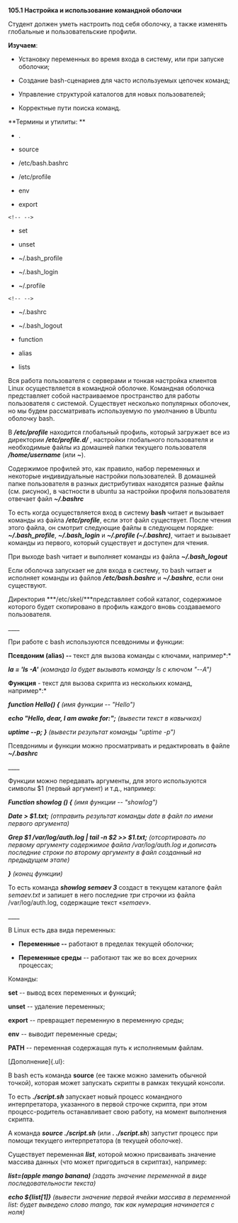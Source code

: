 **105.1 Настройка и использование командной оболочки**

Студент должен уметь настроить под себя оболочку, а также изменять
глобальные и пользовательские профили.

**Изучаем**:

-   Установку переменных во время входа в систему, или при запуске
    оболочки;

-   Создание bash-сценариев для часто используемых цепочек команд;

-   Управление структурой каталогов для новых пользователей;

-   Корректные пути поиска команд.

**Термины и утилиты: **

-   .

-   source

-   /etc/bash.bashrc

-   /etc/profile

-   env

-   export

```{=html}
<!-- -->
```
-   set

-   unset

-   \~/.bash_profile

-   \~/.bash_login

-   \~/.profile

```{=html}
<!-- -->
```
-   \~/.bashrc

-   \~/.bash_logout

-   function

-   alias

-   lists

Вся работа пользователя с серверами и тонкая настройка клиентов Linux
осуществляется в командной оболочке. Командная оболочка представляет
собой настраиваемое пространство для работы пользователя с системой.
Существует несколько популярных оболочек, но мы будем рассматривать
используемую по умолчанию в Ubuntu оболочку bash.


В ***/etc/profile*** находится глобальный профиль, который загружает все
из директории ***/etc/profile.d/*** , настройки глобального пользователя
и необходимые файлы из домашней папки текущего пользователя
***/home/username*** (или ***\~***).

Содержимое профилей это, как правило, набор переменных и некоторые
индивидуальные настройки пользователей. В домашней папке пользователя в
разных дистрибутивах находятся разные файлы (см. рисунок), в частности в
ubuntu за настройки профиля пользователя отвечает файл ***\~/.bashrc***

То есть когда осуществляется вход в систему **bash** читает и вызывает
команды из файла ***/etc/profile***, если этот файл существует. После
чтения этого файла, он смотрит следующие файлы в следующем порядке:
***\~/.bash_profile***, ***\~/.bash_login*** и ***\~/.profile
(\~/.bashrc)***, читает и вызывает команды из первого, который
существует и доступен для чтения.

При выходе bash читает и выполняет команды из
файла ***\~/.bash_logout***

Если оболочка запускает не для входа в систему, то bash читает и
исполняет команды из файлов ***/etc/bash.bashrc*** и ***\~/.bashrc***,
если они существуют.

Директория ***/etc/skel/***представляет собой каталог, содержимое
которого будет скопировано в профиль каждого вновь создаваемого
пользователя.

\_\_\_\_

При работе с bash используются псевдонимы и функции:

**Псевдоним (alias) --** текст для вызова команды с ключами, например*:*

***la = 'ls -A'** (команда la будет вызывать команду ls с ключом "--A")*

**Функция** - текст для вызова скрипта из нескольких команд, например*:*

***function Hello() {** (имя функции -- "Hello")*

***echo "Hello, dear, I am awake for:";** (вывести текст в кавычках)*

***uptime --p; }** (вывести результат команды "uptime -p")*

Псевдонимы и функции можно просматривать и редактировать в файле
***\~/.bashrc***

\_\_\_\_

Функции можно передавать аргументы, для этого используются символы \$1
(первый аргумент) и т.д., например:

***Function showlog () {** (имя функции -- "showlog")*

***Date \> \$1.txt;** (отправить результат команды date в файл по имени
первого аргумента)*

***Grep \$1 /var/log/auth.log \| tail -n \$2 \>\> \$1.txt;**
(отсортировать по первому аргументу содержимое файла /var/log/auth.log и
дописать последние строки по второму аргументу в файл созданный на
предыдущем этапе)*

***}** (конец функции)*

То есть команда ***showlog semaev 3*** создаст в текущем каталоге файл
*semaev.txt* и запишет в него последние *три* строчки из файла
/var/log/auth.log, содержащие текст «*semaev*».

\_\_\_\_

В Linux есть два вида переменных:

-   **Переменные --** работают в пределах текущей оболочки;

-   **Переменные среды** -- работают так же во всех дочерних процессах;

Команды:

**set** -- вывод всех переменных и функций;

**unset** -- удаление переменных;

**export** -- превращает переменную в переменную среды;

**env** -- выводит переменные среды;

**PATH** -- переменная содержащая путь к исполняемым файлам.

[Дополнение]{.ul}:

В bash есть команда **source** (ее также можно заменить обычной точкой),
которая может запускать скрипты в рамках текущий консоли.

То есть ***./script.sh*** запускает новый процесс командного
интерпретатора, указанного в первой строчке скрипта, при этом
процесс-родитель останавливает свою работу, на момент выполнения
скрипта.

А команда ***source ./script.sh*** (или ***. ./script.sh***) запустит
процесс при помощи текущего интерпретатора (в текущей оболочке).

Существует переменная ***list***, которой можно присваивать значение
массива данных (что может пригодиться в скриптах), например:

***list=(apple mango banana)** (задать значение переменной в виде
последовательности текста)*

***echo \${list\[1\]}** (вывести значение первой ячейки массива в
переменной list: будет выведено слово mango, так как нумерация
начинается с ноля)*
